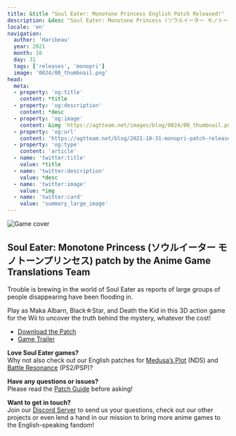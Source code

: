 ```yaml
---
title: &title "Soul Eater: Monotone Princess English Patch Released!"
description: &desc "Soul Eater: Monotone Princess (ソウルイーター モノトーンプリンセス) patch by the Anime Game Translations Team"
locale: 'en'
navigation:
  author: 'Haribeau'
  year: 2021
  month: 10
  day: 31
  tags: ['releases', 'monopri']
  image: '0024/00_thumbnail.png'
head:
  meta:
  - property: 'og:title'
    content: *title
  - property: 'og:description'
    content: *desc
  - property: 'og:image'
    content: &img 'https://agtteam.net/images/blog/0024/00_thumbnail.png'
  - property: 'og:url'
    content: 'https://agtteam.net/blog/2021-10-31-monopri-patch-release'
  - property: 'og:type'
    content: 'article'
  - name: 'twitter:title'
    value: *title
  - name: 'twitter:description'
    value: *desc
  - name: 'twitter:image'
    value: *img
  - name: 'twitter:card'
    value: 'summary_large_image'
---
```


![Game cover](/images/blog/0024/666547893190148097_0.png)

## Soul Eater: Monotone Princess (ソウルイーター モノトーンプリンセス) patch by the Anime Game Translations Team

Trouble is brewing in the world of Soul Eater as reports of large groups of people disappearing have been flooding in.

Play as Maka Albarn, Black☆Star, and Death the Kid in this 3D action game for the Wii to uncover the truth behind the mystery, whatever the cost!

*   [Download the Patch](/monopri)
*   [Game Trailer](https://youtu.be/NWseRuFc6TI)

**Love Soul Eater games?**  
Why not also check out our English patches for [Medusa’s Plot](/medusa) (NDS) and [Battle Resonance](/resonance) (PS2/PSP)?

**Have any questions or issues?**  
Please read the [Patch Guide](/monopri/guide/wii) before asking!

**Want to get in touch?**  
Join our [Discord Server](https://discord.gg/UUF7Zbm) to send us your questions, check out our other projects or even lend a hand in our mission to bring more anime games to the English-speaking fandom!
